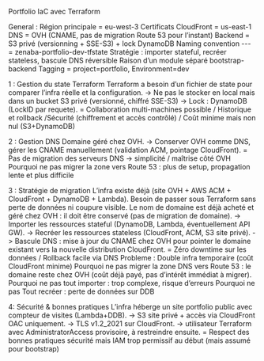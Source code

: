 Portfolio IaC avec Terraform

General : 
Région principale = eu-west-3
Certificats CloudFront = us-east-1
DNS = OVH (CNAME, pas de migration Route 53 pour l’instant)
Backend = S3 privé (versionning + SSE-S3) + lock DynamoDB
Naming convention <prefix>-<project>-<env>-<type> = zenaba-portfolio-dev-tfstate
Stratégie : importer stateful, recréer stateless, bascule DNS réversible
Raison d’un module séparé bootstrap-backend
Tagging = project=portfolio, Environment=dev

1 : Gestion du state Terraform
Terraform a besoin d’un fichier de state pour comparer l’infra réelle et la configuration. 
-> Ne pas le stocker en local mais dans un bucket S3 privé (versionné, chiffré SSE-S3)
-> Lock : DynamoDB (LockID par requete).
=  Collaboration multi-machines possible / Historique et rollback /Sécurité (chiffrement et accès contrôlé) / Coût minime mais non nul (S3+DynamoDB)

2 : Gestion DNS
Domaine géré chez OVH.
->  Conserver OVH comme DNS, gérer les CNAME manuellement (validation ACM, pointage CloudFront).
= Pas de migration des serveurs DNS → simplicité / maîtrise côté OVH
Pourquoi ne pas migrer la zone vers Route 53 : plus de setup, propagation lente et plus difficile

3 : Stratégie de migration
L’infra existe déjà (site OVH + AWS ACM + CloudFront + DynamoDB + Lambda). Besoin de passer sous Terraform sans perte de données ni coupure visible. Le nom de domaine est déjà acheté et géré chez OVH : il doit être conservé (pas de migration de domaine).
-> Importer les ressources stateful (DynamoDB, Lambda, éventuellement API GW).
-> Recréer les ressources stateless (CloudFront, ACM, S3 site privé).
-> Bascule DNS : mise à jour du CNAME chez OVH pour pointer le domaine existant vers la nouvelle distribution CloudFront.
= Zéro downtime sur les données / Rollback facile via DNS
Probleme :  Double infra temporaire (coût CloudFront minime)
Pourquoi ne pas migrer la zone DNS vers Route 53 : le domaine reste chez OVH (coût déjà payé, pas d’intérêt immédiat à migrer).
Pourquoi ne pas tout importer : trop complexe, risque d’erreurs
Pourquoi ne pas Tout recréer : perte de données sur DDB

4: Sécurité & bonnes pratiques
L’infra héberge un site portfolio public avec compteur de visites (Lambda+DDB).
-> S3 site privé + accès via CloudFront OAC uniquement.
-> TLS v1.2_2021 sur CloudFront.
-> utilisateur Terraform avec AdministratorAccess provisoire, à restreindre ensuite.
= Respect des bonnes pratiques sécurité mais IAM trop permissif au début (mais assumé pour bootstrap)
